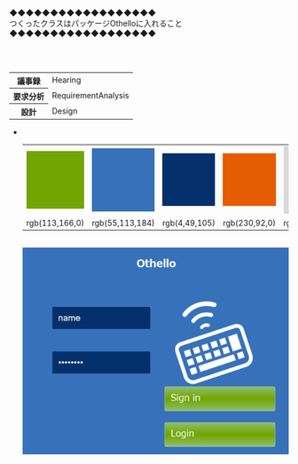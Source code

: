 ◆◆◆◆◆◆◆◆◆◆◆◆◆◆◆◆◆◆<br>
つくったクラスはパッケージOthelloに入れること<br>
◆◆◆◆◆◆◆◆◆◆◆◆◆◆◆◆◆◆<br>
  <table>
    <tr>
      <th>議事録</th>
      <td>Hearing</td>
    </tr>
    <tr>
      <th>要求分析</th>
      <td>RequirementAnalysis</td>
    </tr>
    <tr>
      <th>設計</th>
      <td>Design</td>
    </tr>
  </table>

<ul>
  <li>
    <table>
      <tr>
        <td><img src="./image/71A600.png"></td>
        <td><img src="./image/3771BA.png"></td>
        <td><img src="./image/04316C.png"></td>
        <td><img src="./image/E65D00.png"></td>
        <td><img src="./image/DBDBDB.png"></td>
        <td><img src="./image/F8F8F8.png"></td>
      </tr>
      <tr>
        <td>rgb(113,166,0)</td>
        <td>rgb(55,113,184)</td>
        <td>rgb(4,49,105)</td>
        <td>rgb(230,92,0)</td>
        <td>rgb(217,217,217)</td>
        <td>rgb(247,247,247)</td>
      </tr>
    </table><br>
    <img src="./image/image_01.png">
  </li>
</ul>

